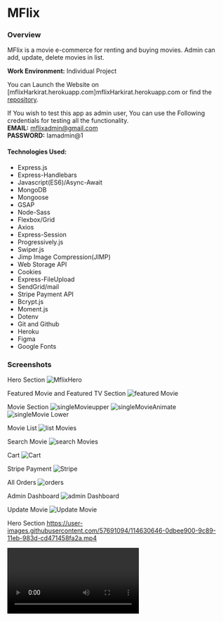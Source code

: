 # MFlix
### Overview
MFlix is a movie e-commerce for renting and buying movies. Admin can add, update, delete movies in list. 

**Work Environment:** Individual Project

You can Launch the Website on [mflixHarkirat.herokuapp.com]mflixHarkirat.herokuapp.com or find the [repository](https://github.com/HarkiratVirdi/MovieWebsite).

If You wish to test this app as admin user, You can use the Following credentials for testing all the functionality.<br/>
**EMAIL:** mflixadmin@gmail.com <br/>
**PASSWORD:** Iamadmin@1
#### Technologies Used:
* Express.js
* Express-Handlebars
* Javascript(ES6)/Async-Await
* MongoDB
* Mongoose
* GSAP
* Node-Sass
* Flexbox/Grid
* Axios
* Express-Session
* Progressively.js
* Swiper.js
* Jimp Image Compression(JIMP)
* Web Storage API
* Cookies
* Express-FileUpload
* SendGrid/mail
* Stripe Payment API
* Bcrypt.js
* Moment.js
* Dotenv
* Git and Github
* Heroku
* Figma
* Google Fonts

### Screenshots

Hero Section
<img src="https://i.imgur.com/0wG1i28.jpg" alt="MflixHero">

Featured Movie and Featured TV Section
<img src="https://i.imgur.com/6qGaQDC.jpg" alt="featured Movie">

Movie Section
<img src="https://i.imgur.com/uw3wwgA.jpg" alt="singleMovieupper">
<img src="https://i.imgur.com/70cwed5.jpg" alt="singleMovieAnimate">
<img src="https://i.imgur.com/KEaEbD2.jpg" alt="singleMovie Lower">

Movie List
<img src="https://i.imgur.com/31r4iae.jpg" alt="list Movies">

Search Movie
<img src="https://i.imgur.com/i4FiM6f.jpg" alt="search Movies">

Cart 
<img src='https://i.imgur.com/1zte8IE.jpg' alt="Cart">

Stripe Payment
<img src="https://i.imgur.com/imneQ4c.jpg" alt="Stripe">

All Orders
<img src="https://i.imgur.com/i6fEerq.jpg" alt="orders">

Admin Dashboard
<img src='https://i.imgur.com/4RFmHe5.jpg' alt="admin Dashboard">

Update Movie
<img src="https://i.imgur.com/iP0tXPD.jpg" alt="Update Movie">


Hero Section
https://user-images.githubusercontent.com/57691094/114630646-0dbee900-9c89-11eb-983d-cd471458fa2a.mp4

<video src="https://i.imgur.com/HEhAfLi.mp4" alt="movieList">




